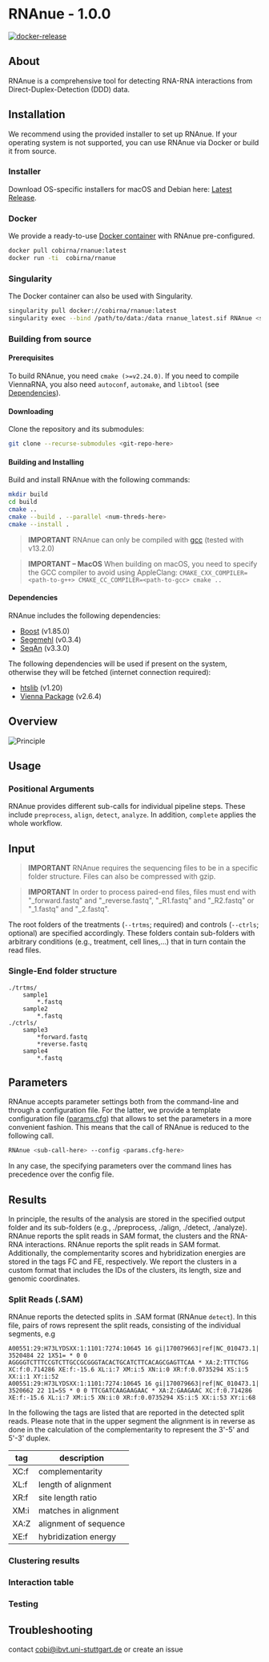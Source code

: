 # RNAnue - 1.0.0

[![docker-release](https://github.com/Ibvt/RNAnue/actions/workflows/docker.yml/badge.svg)](https://github.com/Ibvt/RNAnue/actions/workflows/docker.yml)

## About

RNAnue is a comprehensive tool for detecting RNA-RNA interactions from Direct-Duplex-Detection (DDD) data.

## Installation

We recommend using the provided installer to set up RNAnue.
If your operating system is not supported, you can use RNAnue via Docker or build it from source.

### Installer

Download OS-specific installers for macOS and Debian here: [Latest Release](https://github.com/ChristopherAdelmann/RNAnue/releases/latest).

### Docker

We provide a ready-to-use [Docker container](https://hub.docker.com/repository/docker/cobirna/rnanue) with RNAnue pre-configured.

```bash
docker pull cobirna/rnanue:latest
docker run -ti  cobirna/rnanue
```

### Singularity

The Docker container can also be used with Singularity.

```bash
singularity pull docker://cobirna/rnanue:latest
singularity exec --bind /path/to/data:/data rnanue_latest.sif RNAnue <subcall> --config /data/params.cfg
```

### Building from source

#### Prerequisites

To build RNAnue, you need `cmake (>=v2.24.0)`.
If you need to compile ViennaRNA, you also need `autoconf`, `automake`, and `libtool` (see [Dependencies](#dependencies)).

#### Downloading

Clone the repository and its submodules:

```bash
git clone --recurse-submodules <git-repo-here>
```

#### Building and Installing

Build and install RNAnue with the following commands:

```bash
mkdir build
cd build
cmake ..
cmake --build . --parallel <num-threds-here>
cmake --install .
```

> **IMPORTANT**
> RNAnue can only be compiled with [gcc](https://gcc.gnu.org) (tested with v13.2.0)

> **IMPORTANT – MacOS**
> When building on macOS, you need to specify the GCC compiler to avoid using AppleClang:
> `CMAKE_CXX_COMPILER=<path-to-g++> CMAKE_CC_COMPILER=<path-to-gcc> cmake ..`

#### Dependencies

RNAnue includes the following dependencies:

- [Boost](https://github.com/boostorg/boost) (v1.85.0)
- [Segemehl](http://www.bioinf.uni-leipzig.de/Software/segemehl/) (v0.3.4)
- [SeqAn](https://github.com/seqan/seqan3) (v3.3.0)

The following dependencies will be used if present on the system, otherwise they will be fetched (internet connection required):

- [htslib](https://github.com/samtools/htslib.git) (v1.20)
- [Vienna Package](https://www.tbi.univie.ac.at/RNA/#binary_packages) (v2.6.4)

## Overview

![Principle](principle.png)

## Usage

### Positional Arguments

RNAnue provides different sub-calls for individual pipeline steps. These include `preprocess`,
`align`, `detect`, `analyze`. In addition, `complete` applies the whole workflow.

## Input

> **IMPORTANT** RNAnue requires the sequencing files to be in a specific folder structure. Files can also be compressed with gzip.

> **IMPORTANT** In order to process paired-end files, files must end with "\_forward.fastq" and "\_reverse.fastq", "\_R1.fastq" and "\_R2.fastq" or "\_1.fastq" and "\_2.fastq".

The root folders of the treatments (`--trtms`; required) and controls (`--ctrls`; optional) are specified accordingly. These folders contain sub-folders
with arbitrary conditions (e.g., treatment, cell lines,...) that in turn contain the read files.

### Single-End folder structure

```text
./trtms/
    sample1
        *.fastq
    sample2
        *.fastq
./ctrls/
    sample3
        *forward.fastq
        *reverse.fastq
    sample4
        *.fastq
```

## Parameters

RNAnue accepts parameter settings both from the command-line and through a configuration file.
For the latter, we provide a template configuration file ([params.cfg](./example/params.cfg)) that
allows to set the parameters in a more convenient fashion. This means that the call of RNAnue
is reduced to the following call.

```bash
RNAnue <sub-call-here> --config <params.cfg-here>
```

In any case, the specifying parameters over the command lines has precedence over the config file.

## Results

In principle, the results of the analysis are stored in the specified output folder and its sub-folders
(e.g., ./preprocess, ./align, ./detect, ./analyze). RNAnue reports the split reads in SAM format, the clusters
and the RNA-RNA interactions. RNAnue reports the split reads in SAM format. Additionally, the complementarity
scores and hybridization energies are stored in the tags FC and FE, respectively. We report the clusters in a
custom format that includes the IDs of the clusters, its length, size and genomic coordinates.

### Split Reads (.SAM)

RNAnue reports the detected splits in .SAM format (RNAnue `detect`). In this file, pairs of rows represent the
split reads, consisting of the individual segments, e.g

```text
A00551:29:H73LYDSXX:1:1101:7274:10645 16 gi|170079663|ref|NC_010473.1| 3520484 22 1X51= * 0 0 AGGGGTCTTTCCGTCTTGCCGCGGGTACACTGCATCTTCACAGCGAGTTCAA * XA:Z:TTTCTGG XC:f:0.714286 XE:f:-15.6 XL:i:7 XM:i:5 XN:i:0 XR:f:0.0735294 XS:i:5 XX:i:1 XY:i:52
A00551:29:H73LYDSXX:1:1101:7274:10645 16 gi|170079663|ref|NC_010473.1| 3520662 22 11=5S * 0 0 TTCGATCAAGAAGAAC * XA:Z:GAAGAAC XC:f:0.714286 XE:f:-15.6 XL:i:7 XM:i:5 XN:i:0 XR:f:0.0735294 XS:i:5 XX:i:53 XY:i:68

```

In the following the tags are listed that are reported in the detected split reads. Please note that in the upper
segment the alignment is in reverse as done in the calculation of the complementarity to represent the 3'-5' and 5'-3'
duplex.

| tag  | description           |
| ---- | --------------------- |
| XC:f | complementarity       |
| XL:f | length of alignment   |
| XR:f | site length ratio     |
| XM:i | matches in alignment  |
| XA:Z | alignment of sequence |
| XE:f | hybridization energy  |

### Clustering results

### Interaction table

### Testing

## Troubleshooting

contact <cobi@ibvt.uni-stuttgart.de> or create an issue
